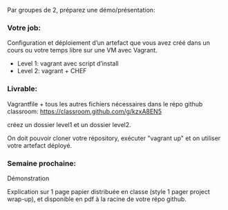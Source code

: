 Par groupes de 2, préparez une démo/présentation:

### Votre job:

Configuration et déploiement d’un artefact que vous avez créé dans un cours ou votre temps libre sur une VM avec Vagrant.

- Level 1: vagrant avec script d’install
- Level 2: vagrant + CHEF

### Livrable:

Vagrantfile + tous les autres fichiers nécessaires dans le répo github classroom: https://classroom.github.com/g/kzxA8EN5 

créez un dossier level1 et un dossier level2.

On doit pouvoir cloner votre répository, exécuter "vagrant up" et on utiliser votre artefact déployé.

### Semaine prochaine:

Démonstration

Explication sur 1 page papier distribuée en classe (style 1 pager project wrap-up), et disponible en pdf à la racine de votre répo github.
